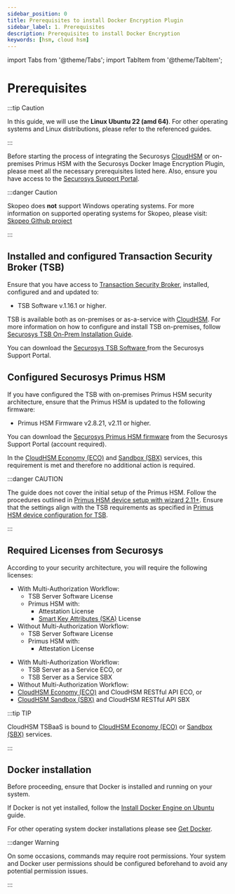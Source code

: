 ```yaml
---
sidebar_position: 0
title: Prerequisites to install Docker Encryption Plugin
sidebar_label: 1. Prerequisites
description: Prerequisites to install Docker Encryption
keywords: [hsm, cloud hsm]
---
```


import Tabs from '@theme/Tabs';
import TabItem from '@theme/TabItem';


# Prerequisites

:::tip Caution

In this guide, we will use the **Linux Ubuntu 22 (amd 64)**. For other operating systems and Linux distributions, please refer to the referenced guides.

:::

Before starting the process of integrating the Securosys [CloudHSM](../../cloudhsm/overview) or on-premises Primus HSM with the Securosys Docker Image Encryption Plugin, please meet all the necessary prerequisites listed here. Also, ensure you have access to the [Securosys Support Portal](https://support.securosys.com/external). 

:::danger Caution

Skopeo does **not** support Windows operating systems. For more information on supported operating systems for Skopeo, please visit: [Skopeo Github project](https://github.com/containers/skopeo/blob/main/install.md)

:::

## Installed and configured Transaction Security Broker (TSB)

Ensure that you have access to [Transaction Security Broker](../../tsb/Tutorials/TransactionSecurityBroker/transaction-security-broker), installed, configured and and updated to: 

- TSB Software v.1.16.1 or higher. 

TSB is available both as on-premises or as-a-service with [CloudHSM](../../cloudhsm/overview). For more information on how to configure and install TSB on-premises, follow [Securosys TSB On-Prem Installation Guide](/tsb/Installation/On-Premise-Installation).

You can download the [Securosys TSB Software ](https://support.securosys.com/external/knowledge-base/article/114)from the Securosys Support Portal. 

## Configured Securosys Primus HSM

If you have configured the TSB with on-premises Primus HSM security architecture, ensure that the Primus HSM is updated to the following firmware: 

- Primus HSM Firmware v2.8.21, v2.11 or higher. 

You can download the [Securosys Primus HSM firmware](https://support.securosys.com/external/knowledge-base/article/111) from the Securosys Support Portal (account required). 

In the [CloudHSM Economy (ECO)](../../cloudhsm/Packages/economy) and [Sandbox (SBX)](../../cloudhsm/Packages/sandbox) services, this requirement is met and therefore no additional action is required.

:::danger CAUTION

The guide does not cover the initial setup of the Primus HSM. Follow the procedures outlined in [Primus HSM device setup with wizard 2.11+](../../hsm/Installation/Setup/UserGuide/GetStarted/HSM-Setup-v2-11-1). Ensure that the settings align with the TSB requirements as specified in [Primus HSM device configuration for TSB](../../tsb/Installation/hsm-device-setup-tsb).

:::

## Required Licenses from Securosys

According to your security architecture, you will require the following licenses: 

<Tabs groupId="architecture">
<TabItem value="on-premises" label="On-premises HSM" default>

- With Multi-Authorization Workflow: 
  - TSB Server Software License 
  - Primus HSM with: 
    -  Attestation License 
    - [Smart Key Attributes (SKA)](/tsb/Tutorials/TransactionSecurityBroker/smart-key-attributes) License 
- Without Multi-Authorization Workflow: 
  - TSB Server Software License 
  - Primus HSM with: 
    - Attestation License 

</TabItem>

<TabItem value="cloud" label="Cloud HSM" default>

- With Multi-Authorization Workflow: 
  - TSB Server as a Service ECO, or 
  - TSB Server as a Service SBX 
- Without Multi-Authorization Workflow: 
- [CloudHSM Economy (ECO)](../../cloudhsm/Packages/economy) and CloudHSM RESTful API ECO, or
- [CloudHSM Sandbox (SBX)](../../cloudhsm/Packages/sandbox) and CloudHSM RESTful API SBX

:::tip TIP

CloudHSM TSBaaS is bound to [CloudHSM Economy (ECO)](../../cloudhsm/Packages/economy) or [Sandbox (SBX)](../../cloudhsm/Packages/sandbox) services.

:::

</TabItem>
</Tabs>


## Docker installation

Before proceeding, ensure that Docker is installed and running on your system. 

If Docker is not yet installed, follow the [Install Docker Engine on Ubuntu](https://docs.docker.com/engine/install/ubuntu/) guide. 

For other operating system docker installations please see [Get Docker](https://docs.docker.com/get-docker/).

:::danger Warning
 
On some occasions, commands may require root permissions. Your system and Docker user permissions should be configured beforehand to avoid any potential permission issues.
 
:::
